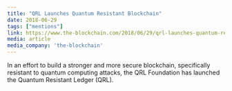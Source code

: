 ```yaml
---
title: "QRL Launches Quantum Resistant Blockchain"
date: 2018-06-29
tags: ["mentions"]
link: https://www.the-blockchain.com/2018/06/29/qrl-launches-quantum-resistant-blockchain/
media: article
media_company: 'the-blockchain'
---
```


In an effort to build a stronger and more secure blockchain, specifically resistant to quantum computing attacks, the QRL Foundation has launched the Quantum Resistant Ledger (QRL).